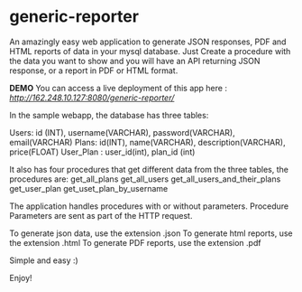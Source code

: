 generic-reporter
================

An amazingly easy web application to generate JSON responses, PDF and HTML reports of data in your mysql database. Just Create a procedure with the data you want to show and you will have an API returning JSON response, or a report in PDF or HTML format.

**DEMO**
You can access a live deployment of this app here : *http://162.248.10.127:8080/generic-reporter/*

In the sample webapp, the database has three tables:

Users: id (INT), username(VARCHAR), password(VARCHAR), email(VARCHAR)
Plans: id(INT), name(VARCHAR), description(VARCHAR), price(FLOAT)
User_Plan : user_id(int), plan_id (int)


It also has four procedures that get different data from the three tables, the procedures are:
get_all_plans
get_all_users
get_all_users_and_their_plans
get_user_plan
get_uset_plan_by_username

The application handles procedures with or without parameters. Procedure Parameters are sent as part of the HTTP request.


To generate json data, use the extension .json
To generate html reports, use the extension .html
To generate PDF reports, use the extension .pdf

Simple and easy :)

Enjoy!

